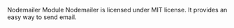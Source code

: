 Nodemailer Module
Nodemailer is licensed under MIT license. It provides an easy way to send email.


